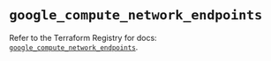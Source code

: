 # `google_compute_network_endpoints`

Refer to the Terraform Registry for docs: [`google_compute_network_endpoints`](https://registry.terraform.io/providers/hashicorp/google/6.34.1/docs/resources/compute_network_endpoints).
